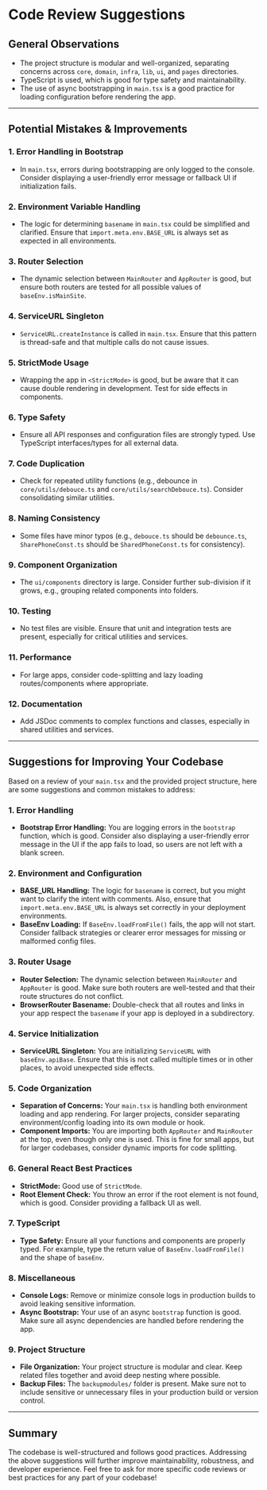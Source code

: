 # Code Review Suggestions

## General Observations

- The project structure is modular and well-organized, separating concerns across `core`, `domain`, `infra`, `lib`, `ui`, and `pages` directories.
- TypeScript is used, which is good for type safety and maintainability.
- The use of async bootstrapping in `main.tsx` is a good practice for loading configuration before rendering the app.

---

## Potential Mistakes & Improvements

### 1. **Error Handling in Bootstrap**
- In `main.tsx`, errors during bootstrapping are only logged to the console. Consider displaying a user-friendly error message or fallback UI if initialization fails.

### 2. **Environment Variable Handling**
- The logic for determining `basename` in `main.tsx` could be simplified and clarified. Ensure that `import.meta.env.BASE_URL` is always set as expected in all environments.

### 3. **Router Selection**
- The dynamic selection between `MainRouter` and `AppRouter` is good, but ensure both routers are tested for all possible values of `baseEnv.isMainSite`.

### 4. **ServiceURL Singleton**
- `ServiceURL.createInstance` is called in `main.tsx`. Ensure that this pattern is thread-safe and that multiple calls do not cause issues.

### 5. **StrictMode Usage**
- Wrapping the app in `<StrictMode>` is good, but be aware that it can cause double rendering in development. Test for side effects in components.

### 6. **Type Safety**
- Ensure all API responses and configuration files are strongly typed. Use TypeScript interfaces/types for all external data.

### 7. **Code Duplication**
- Check for repeated utility functions (e.g., debounce in `core/utils/debouce.ts` and `core/utils/searchDebouce.ts`). Consider consolidating similar utilities.

### 8. **Naming Consistency**
- Some files have minor typos (e.g., `debouce.ts` should be `debounce.ts`, `SharePhoneConst.ts` should be `SharedPhoneConst.ts` for consistency).

### 9. **Component Organization**
- The `ui/components` directory is large. Consider further sub-division if it grows, e.g., grouping related components into folders.

### 10. **Testing**
- No test files are visible. Ensure that unit and integration tests are present, especially for critical utilities and services.

### 11. **Performance**
- For large apps, consider code-splitting and lazy loading routes/components where appropriate.

### 12. **Documentation**
- Add JSDoc comments to complex functions and classes, especially in shared utilities and services.

---

## Suggestions for Improving Your Codebase

Based on a review of your `main.tsx` and the provided project structure, here are some suggestions and common mistakes to address:

### 1. Error Handling
- **Bootstrap Error Handling:** You are logging errors in the `bootstrap` function, which is good. Consider also displaying a user-friendly error message in the UI if the app fails to load, so users are not left with a blank screen.

### 2. Environment and Configuration
- **BASE_URL Handling:** The logic for `basename` is correct, but you might want to clarify the intent with comments. Also, ensure that `import.meta.env.BASE_URL` is always set correctly in your deployment environments.
- **BaseEnv Loading:** If `BaseEnv.loadFromFile()` fails, the app will not start. Consider fallback strategies or clearer error messages for missing or malformed config files.

### 3. Router Usage
- **Router Selection:** The dynamic selection between `MainRouter` and `AppRouter` is good. Make sure both routers are well-tested and that their route structures do not conflict.
- **BrowserRouter Basename:** Double-check that all routes and links in your app respect the `basename` if your app is deployed in a subdirectory.

### 4. Service Initialization
- **ServiceURL Singleton:** You are initializing `ServiceURL` with `baseEnv.apiBase`. Ensure that this is not called multiple times or in other places, to avoid unexpected side effects.

### 5. Code Organization
- **Separation of Concerns:** Your `main.tsx` is handling both environment loading and app rendering. For larger projects, consider separating environment/config loading into its own module or hook.
- **Component Imports:** You are importing both `AppRouter` and `MainRouter` at the top, even though only one is used. This is fine for small apps, but for larger codebases, consider dynamic imports for code splitting.

### 6. General React Best Practices
- **StrictMode:** Good use of `StrictMode`.
- **Root Element Check:** You throw an error if the root element is not found, which is good. Consider providing a fallback UI as well.

### 7. TypeScript
- **Type Safety:** Ensure all your functions and components are properly typed. For example, type the return value of `BaseEnv.loadFromFile()` and the shape of `baseEnv`.

### 8. Miscellaneous
- **Console Logs:** Remove or minimize console logs in production builds to avoid leaking sensitive information.
- **Async Bootstrap:** Your use of an async `bootstrap` function is good. Make sure all async dependencies are handled before rendering the app.

### 9. Project Structure
- **File Organization:** Your project structure is modular and clear. Keep related files together and avoid deep nesting where possible.
- **Backup Files:** The `backupmodules/` folder is present. Make sure not to include sensitive or unnecessary files in your production build or version control.

---

## Summary

The codebase is well-structured and follows good practices. Addressing the above suggestions will further improve maintainability, robustness, and developer experience. Feel free to ask for more specific code reviews or best practices for any part of your codebase!